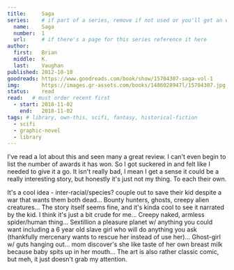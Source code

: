 ```yaml
---
title:     Saga
series:    # if part of a series, remove if not used or you'll get an error
  name:    Saga
  number:  1
  url:     # if there's a page for this series reference it here
author: 
  first:   Brian 
  middle:  K.
  last:    Vaughan
published: 2012-10-10 
goodreads: https://www.goodreads.com/book/show/15704307-saga-vol-1
img:       https://images.gr-assets.com/books/1486028947l/15704307.jpg
status:    read
read:   # must order recent first
  - start: 2018-11-02 
    end:   2018-11-02
tags: # library, own-this, scifi, fantasy, historical-fiction
  - scifi
  - graphic-novel
  - library
---
```


I've read a lot about this and seen many a great review. I can't even begin to list the number of awards it has won. So I got suckered in and felt like I needed to give it a go. It isn't really bad, I mean I get a sense it could be a really interesting story, but honestly it's just not my thing. To each their own.

It's a cool idea - inter-racial/species? couple out to save their kid despite a war that wants them both dead... Bounty hunters, ghosts, creepy alien creatures... The story itself seems fine, and it's kinda cool to see it narrated by the kid.  I think it's just a bit crude for me... Creepy naked, armless spider/human thing... Sextillion a pleasure planet w/ anything you could want including a 6 year old slave girl who will do anything you ask (thankfully mercenary wants to rescue her instead of use her)... Ghost-girl w/ guts hanging out... mom discover's she like taste of her own breast milk because baby spits up in her mouth... The art is also rather classic comic, but meh, it just doesn't grab my attention. 